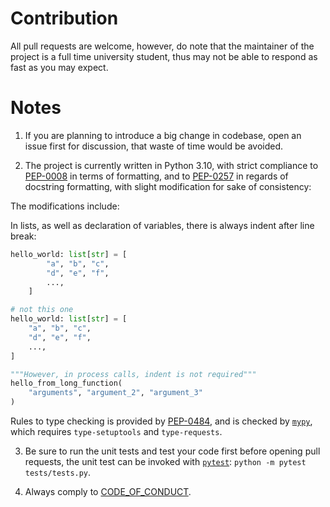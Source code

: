 # Contribution

All pull requests are welcome, however, do note that the maintainer of the
project is a full time university student, thus may not be able to respond as
fast as you may expect.

# Notes

1. If you are planning to introduce a big change in codebase, open an issue
first for discussion, that waste of time would be avoided.

2. The project is currently written in Python 3.10, with strict compliance to
[PEP-0008](https://peps.python.org/pep-0008/) in terms of formatting, and to
[PEP-0257](https://peps.python.org/pep-0257/) in regards of docstring
formatting, with slight modification for sake of consistency:

The modifications include:

In lists, as well as declaration of variables, there is always indent after
line break:

```python
hello_world: list[str] = [
        "a", "b", "c",
        "d", "e", "f",
        ...,
    ]

# not this one
hello_world: list[str] = [
    "a", "b", "c",
    "d", "e", "f",
    ...,
]

"""However, in process calls, indent is not required"""
hello_from_long_function(
    "arguments", "argument_2", "argument_3"
)
```

Rules to type checking is provided by [PEP-0484](https://peps.python.org/pep-0484/),
and is checked by [`mypy`](https://github.com/python/mypy), which requires
`type-setuptools` and `type-requests`.

3. Be sure to run the unit tests and test your code first before opening pull
requests, the unit test can be invoked with
[`pytest`](https://github.com/pytest-dev/pytest/): `python -m pytest tests/tests.py`.

4. Always comply to [CODE_OF_CONDUCT](CODE_OF_CONDUCT.md).
